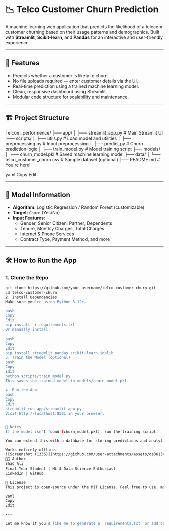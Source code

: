 # 📉 Telco Customer Churn Prediction

A machine learning web application that predicts the likelihood of a telecom customer churning based on their usage patterns and demographics. Built with **Streamlit**, **Scikit-learn**, and **Pandas** for an interactive and user-friendly experience.

---

## 🚀 Features

- Predicts whether a customer is likely to churn.
- No file uploads required — enter customer details via the UI.
- Real-time prediction using a trained machine learning model.
- Clean, responsive dashboard using Streamlit.
- Modular code structure for scalability and maintenance.

---

## 🏗️ Project Structure

Telcom_performence/ ├── app/ │ ├── streamlit_app.py # Main Streamlit UI ├── scripts/ │ ├── utils.py # Load model and utilities │ ├── preprocessing.py # Input preprocessing │ ├── predict.py # Churn prediction logic │ ├── train_model.py # Model training script ├── models/ │ └── churn_model.pkl # Saved machine learning model ├── data/ │ └── telco_customer_churn.csv # Sample dataset (optional) ├── README.md # You're here!

yaml
Copy
Edit

---

## 🧠 Model Information

- **Algorithm**: Logistic Regression / Random Forest (customizable)
- **Target**: `Churn` (Yes/No)
- **Input Features**:
  - Gender, Senior Citizen, Partner, Dependents
  - Tenure, Monthly Charges, Total Charges
  - Internet & Phone Services
  - Contract Type, Payment Method, and more

---

## 🛠️ How to Run the App

### 1. Clone the Repo

```bash
git clone https://github.com/your-username/telco-customer-churn.git
cd telco-customer-churn
2. Install Dependencies
Make sure you're using Python 3.12+.

bash
Copy
Edit
pip install -r requirements.txt
Or manually install:

bash
Copy
Edit
pip install streamlit pandas scikit-learn joblib
3. Train the Model (optional)
bash
Copy
Edit
python scripts/train_model.py
This saves the trained model to models/churn_model.pkl.

4. Run the App
bash
Copy
Edit
streamlit run app/streamlit_app.py
Visit http://localhost:8501 in your browser.


📎 Notes
If the model isn't found (churn_model.pkl), run the training script.

You can extend this with a database for storing predictions and analytics.

Works entirely offline.
![Screenshot (1336)](https://github.com/user-attachments/assets/de361342-3c4f-4d12-ba49-c9ee5f6affa3)
🧑‍💻 Author
Shad Ali
Final Year Student | ML & Data Science Enthusiast
LinkedIn | GitHub

📜 License
This project is open-source under the MIT License. Feel free to use, modify, and share.

yaml
Copy
Edit

---

Let me know if you'd like me to generate a `requirements.txt` or add badges (e.g., Streamlit app bad![Screenshot (1336)](https://github.com/user-attachments/assets/de361342-3c4f-4d12-ba49-c9ee5f6affa3)
